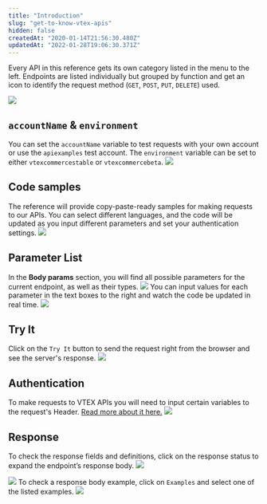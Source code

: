 ```yaml
---
title: "Introduction"
slug: "get-to-know-vtex-apis"
hidden: false
createdAt: "2020-01-14T21:56:30.480Z"
updatedAt: "2022-01-28T19:06:30.371Z"
---
```

Every API in this reference gets its own category listed in the menu to the left. Endpoints are listed individually but grouped by function and get an icon to identify the request method (`GET`, `POST`, `PUT`, `DELETE`) used.


![](https://files.readme.io/16fa9f6-Screenshot_2022-01-28_at_14-43-50_Create_coupon.png)
## `accountName` & `environment`
You can set the `accountName` variable to test requests with your own account or use the `apiexamples` test account. The `environment` variable can be set to either `vtexcommercestable` or `vtexcommercebeta`.
![](https://files.readme.io/b17b2ae-gif-accountName.gif)
## Code samples
The reference will provide copy-paste-ready samples for making requests to our APIs. You can select different languages, and the code will be updated as you input different parameters and set your authentication settings.
![](https://files.readme.io/981e248-Screenshot_2022-01-28_at_15-34-58_Create_coupon.png)
## Parameter List
In the **Body params** section, you will find all possible parameters for the current endpoint, as well as their types.
![](https://files.readme.io/121ebbd-Screenshot_2022-01-28_at_15-37-48_Create_coupon.png)
 You can input values for each parameter in the text boxes to the right and watch the code be updated in real time.
![](https://files.readme.io/1d81c44-gif-request-body.gif)
## Try It
Click on the `Try It` button to send the request right from the browser and see the server's response.
![](https://files.readme.io/e76cc9c-Screenshot_2022-01-28_at_15-38-53_Create_coupon.png)
## Authentication
To make requests to VTEX APIs you will need to input certain variables to the request's Header. [Read more about it here.](https://developers.vtex.com/docs/getting-started-authentication)
![](https://files.readme.io/371e103-Screenshot_2022-01-28_at_14-08-40_List_data_entities.png)
## Response 
To check the response fields and definitions, click on the response status to expand the endpoint’s response body.
![](https://files.readme.io/d1b67ac-Screenshot_2022-01-28_at_14-22-29_Get_Product_and_SKU_IDs.png)

![](https://files.readme.io/ca16619-Screenshot_2022-01-28_at_14-20-44_Get_Product_and_SKU_IDs.png)
To check a response body example, click on `Examples` and select one of the listed examples.
![](https://files.readme.io/dbd4331-gif-response-body.gif)